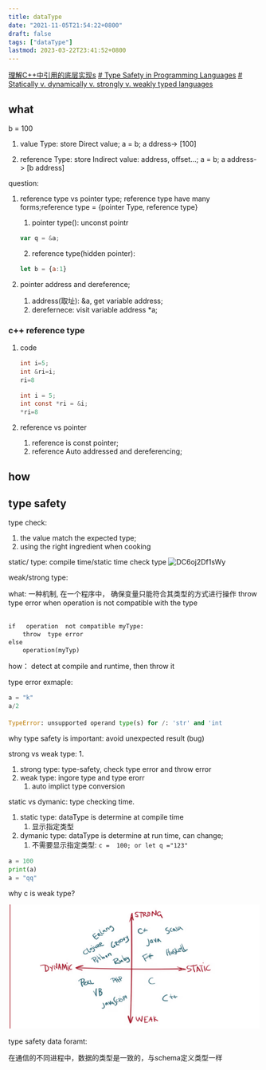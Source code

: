 ```yaml
---
title: dataType
date: "2021-11-05T21:54:22+0800"
draft: false
tags: ["dataType"]
lastmod: 2023-03-22T23:41:52+0800
---
```


[理解C++中引用的底层实现s](https://blog.csdn.net/Mind_V/article/details/78619163)
[# Type Safety in Programming Languages](https://www.baeldung.com/cs/type-safety-programming#:~:text=A%20type%20safe%20language%20maintains,out%2Dof%2Dmemory%20exception.)
[# Statically v. dynamically v. strongly v. weakly typed languages](https://www.educative.io/answers/statically-v-dynamically-v-strongly-v-weakly-typed-languages)

## what

b = 100

1. value  Type: store Direct value;
    a = b;
    a ddress-> [100]

2. reference Type: store Indirect value: address, offset...;
    a = b;
    a address-> [b address]

question:

1. reference type vs pointer type;
    reference type have many forms;reference type = {pointer Type, reference type}
    1. pointer type(): unconst pointr

    ```go
    var q = &a;
    ```

    2. reference type(hidden pointer):

    ```js
    let b = {a:1}
    ```

2. pointer address and dereference;
   1. address(取址): &a, get variable address;
   2. derefernece: visit variable address *a;

### c++ reference type  

1. code

    ```c
    int i=5;
    int &ri=i;
    ri=8
   ```

    ```c
    int i = 5;
    int const *ri = &i;
    *ri=8
    ```

2. reference vs  pointer
    1. reference is const pointer;
    2. reference Auto  addressed and dereferencing;

## how 



## type safety 



type check:  
1. the value match  the expected type;
2. using the right ingredient when cooking 

static/ type:  compile time/static time check type 
![DC6oj2Df1sWy](https://raw.githubusercontent.com/atony2099/imgs/master/20230324/DC6oj2Df1sWy.jpg)

weak/strong type: 


what: 
一种机制, 在一个程序中，  确保变量只能符合其类型的方式进行操作
throw type error  when  operation is not compatible with the type  
```

if   operation  not compatible myType:
	throw  type error 
else
	operation(myTyp)
```


how： detect at compile and runtime, then throw it 


type error exmaple:
```python
a = "k"
a/2 

TypeError: unsupported operand type(s) for /: 'str' and 'int
```

why  type  safety is important: avoid unexpected  result (bug)


strong vs weak type:
1.   

1. strong type: type-safety,   check  type error  and throw error 
2. weak type:  ingore type and  type erorr
	1. auto implict type conversion 


static vs dymanic: type checking time.




1.  static  type:   dataType is determine at compile time 
	1.  显示指定类型
2. dymanic type: dataType is determine at run time, can change; 
	1. 不需要显示指定类型:  `c =  100; or let q ="123"`

```python
a = 100
print(a)
a = "qq"
```


why c is weak type?





![xAXncw4LU5bX](https://raw.githubusercontent.com/atony2099/imgs/master/20230323/xAXncw4LU5bX.png)



type safety  data foramt:

在通信的不同进程中，数据的类型是一致的，与schema定义类型一样


